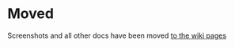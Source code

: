 # Moved

Screenshots and all other docs have been moved [to the wiki pages](https://github.com/Dev-CasperTheGhost/snaily-cadv3/wiki)
